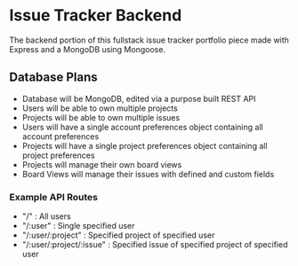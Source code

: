 # Issue Tracker Backend

The backend portion of this fullstack issue tracker portfolio piece made with Express and a MongoDB using Mongoose.

## Database Plans

-   Database will be MongoDB, edited via a purpose built REST API
-   Users will be able to own multiple projects
-   Projects will be able to own multiple issues
-   Users will have a single account preferences object containing all account preferences
-   Projects will have a single project preferences object containing all project preferences
-   Projects will manage their own board views
-   Board Views will manage their issues with defined and custom fields

### Example API Routes

-   "/" : All users
-   "/:user" : Single specified user
-   "/:user/:project" : Specified project of specified user
-   "/:user/:project/:issue" : Specified issue of specified project of specified user
